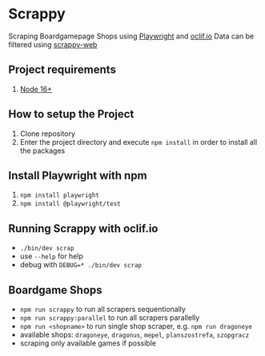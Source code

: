 # Scrappy

Scraping Boardgamepage Shops using [Playwright](https://playwright.dev/) and [oclif.io](https://oclif.io/)
Data can be filtered using [scrappy-web](https://github.com/ksenecki/scrappy-web)

## Project requirements

1. [Node 16+](https://nodejs.org/en/docs/)

## How to setup the Project

1. Clone repository
2. Enter the project directory and execute `npm install` in order to install all the packages

## Install Playwright with npm

1. `npm install playwright`
2. `npm install @playwright/test`

## Running Scrappy with oclif.io

- `./bin/dev scrap`
- use `--help` for help
- debug with `DEBUG=* ./bin/dev scrap`

## Boardgame Shops

- `npm run scrappy` to run all scrapers sequentionally
- `npm run scrappy:parallel` to run all scrapers parallelly
- `npm run <shopname>` to run single shop scraper, e.g. `npm run dragoneye`
- available shops: `dragoneye`, `dragonus`, `mepel`, `planszostrefa`, `szopgracz`
- scraping only available games if possible
